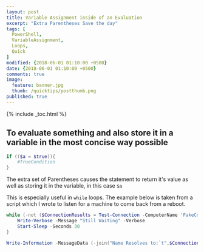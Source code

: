 ```yaml
---
layout: post
title: Variable Assignment inside of an Evaluation
excerpt: "Extra Parentheses Save the day"
tags: [
  PowerShell,
  VariableAssignment,
  Loops,
  Quick
]
modified: {2018-06-01 01:10:00 +0500}
date: {2018-06-01 01:10:00 +0500}
comments: true
image:
  feature: banner.jpg
  thumb: /quicktips/postthumb.png
published: true
---
```

{% include _toc.html %}

## To evaluate something and also store it in a variable in the most concise way possible

```PowerShell
if (($a = $true)){
    #TrueCondition
}
```

The extra set of Parentheses causes the statement to return it's value as well as storing it in the variable, in this case `$a`

This is especially useful in `while` loops. The example below is taken from a script which I wrote to listen for a machine to come back from a reboot.

```PowerShell
while (-not ($ConnectionResults = Test-Connection -ComputerName 'FakeComputerName' -Count 1 -ErrorAction SilentlyContinue)) {
    Write-Verbose -Message "Still Waiting" -Verbose
    Start-Sleep -Seconds 30
}

Write-Information -MessageData (-join("Name Resolves to:`t",$ConnectionResults.IPV4Address)) -InformationAction Continue
```
